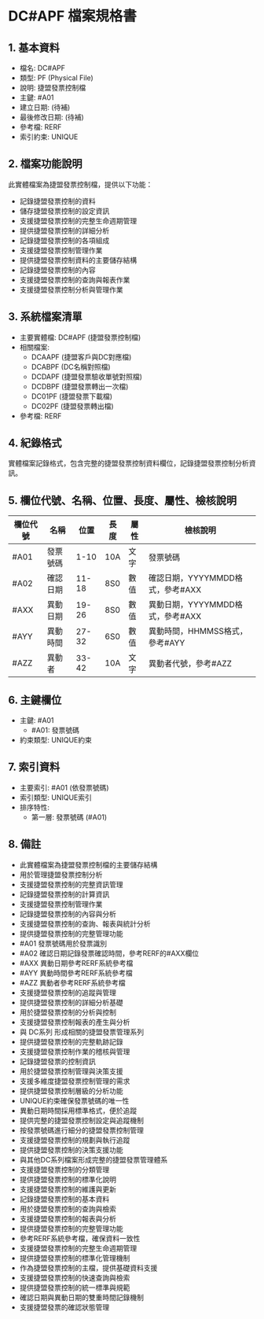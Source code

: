 # DC#APF 檔案規格書

## 1. 基本資料
- 檔名: DC#APF
- 類型: PF (Physical File)
- 說明: 捷盟發票控制檔
- 主鍵: #A01
- 建立日期: (待補)
- 最後修改日期: (待補)
- 參考檔: RERF
- 索引約束: UNIQUE

## 2. 檔案功能說明
此實體檔案為捷盟發票控制檔，提供以下功能：
- 記錄捷盟發票控制的資料
- 儲存捷盟發票控制的設定資訊
- 支援捷盟發票控制的完整生命週期管理
- 提供捷盟發票控制的詳細分析
- 記錄捷盟發票控制的各項組成
- 支援捷盟發票控制管理作業
- 提供捷盟發票控制資料的主要儲存結構
- 記錄捷盟發票控制的內容
- 支援捷盟發票控制的查詢與報表作業
- 支援捷盟發票控制分析與管理作業

## 3. 系統檔案清單
- 主要實體檔: DC#APF (捷盟發票控制檔)
- 相關檔案: 
  - DCAAPF (捷盟客戶與DC對應檔)
  - DCABPF (DC名稱對照檔)
  - DCDAPF (捷盟發票驗收單號對照檔)
  - DCDBPF (捷盟發票轉出一次檔)
  - DC01PF (捷盟發票下載檔)
  - DC02PF (捷盟發票轉出檔)
- 參考檔: RERF

## 4. 紀錄格式
實體檔案記錄格式，包含完整的捷盟發票控制資料欄位，記錄捷盟發票控制分析資訊。

## 5. 欄位代號、名稱、位置、長度、屬性、檢核說明
| 欄位代號 | 名稱 | 位置 | 長度 | 屬性 | 檢核說明 |
|----------|------|------|------|------|----------|
| #A01 | 發票號碼 | 1-10 | 10A | 文字 | 發票號碼 |
| #A02 | 確認日期 | 11-18 | 8S0 | 數值 | 確認日期，YYYYMMDD格式，參考#AXX |
| #AXX | 異動日期 | 19-26 | 8S0 | 數值 | 異動日期，YYYYMMDD格式，參考#AXX |
| #AYY | 異動時間 | 27-32 | 6S0 | 數值 | 異動時間，HHMMSS格式，參考#AYY |
| #AZZ | 異動者 | 33-42 | 10A | 文字 | 異動者代號，參考#AZZ |

## 6. 主鍵欄位
- 主鍵: #A01
  - #A01: 發票號碼
- 約束類型: UNIQUE約束

## 7. 索引資料
- 主要索引: #A01 (依發票號碼)
- 索引類型: UNIQUE索引
- 排序特性: 
  - 第一層: 發票號碼 (#A01)

## 8. 備註
- 此實體檔案為捷盟發票控制檔的主要儲存結構
- 用於管理捷盟發票控制分析
- 支援捷盟發票控制的完整資訊管理
- 記錄捷盟發票控制的計算資訊
- 支援捷盟發票控制管理作業
- 記錄捷盟發票控制的內容與分析
- 支援捷盟發票控制的查詢、報表與統計分析
- 提供捷盟發票控制的完整管理功能
- #A01 發票號碼用於發票識別
- #A02 確認日期記錄發票確認時間，參考RERF的#AXX欄位
- #AXX 異動日期參考RERF系統參考檔
- #AYY 異動時間參考RERF系統參考檔
- #AZZ 異動者參考RERF系統參考檔
- 支援捷盟發票控制的追蹤與管理
- 提供捷盟發票控制的詳細分析基礎
- 用於捷盟發票控制的分析與控制
- 支援捷盟發票控制報表的產生與分析
- 與 DC系列 形成相關的捷盟發票管理系列
- 提供捷盟發票控制的完整軌跡記錄
- 支援捷盟發票控制作業的稽核與管理
- 記錄捷盟發票的控制資訊
- 用於捷盟發票控制管理與決策支援
- 支援多維度捷盟發票控制管理的需求
- 提供捷盟發票控制層級的分析功能
- UNIQUE約束確保發票號碼的唯一性
- 異動日期時間採用標準格式，便於追蹤
- 提供完整的捷盟發票控制設定與追蹤機制
- 按發票號碼進行細分的捷盟發票控制管理
- 支援捷盟發票控制的規劃與執行追蹤
- 提供捷盟發票控制的決策支援功能
- 與其他DC系列檔案形成完整的捷盟發票管理體系
- 支援捷盟發票控制的分類管理
- 提供捷盟發票控制的標準化說明
- 支援捷盟發票控制的維護與更新
- 記錄捷盟發票控制的基本資料
- 用於捷盟發票控制的查詢與檢索
- 支援捷盟發票控制的報表與分析
- 提供捷盟發票控制的完整管理功能
- 參考RERF系統參考檔，確保資料一致性
- 支援捷盟發票控制的完整生命週期管理
- 提供捷盟發票控制的標準化管理機制
- 作為捷盟發票控制的主檔，提供基礎資料支援
- 支援捷盟發票控制的快速查詢與檢索
- 提供捷盟發票控制的統一標準與規範
- 確認日期與異動日期的雙重時間記錄機制
- 支援捷盟發票的確認狀態管理 